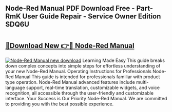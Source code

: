 ## Node-Red Manual PDF Download Free - Part-RmK User Guide Repair - Service Owner Edition SDQ6U

# <h2><a href="http://cf1070.oget.top/?id=Node-Red+Manual">🔗Download New 👉🔴 Node-Red Manual</a></h2>

[![Node-Red Manual new download](https://i.imgur.com/5g1atiW.png)](http://cf1070.oget.top/?id=Node-Red+Manual)
Learning Made Easy This guide breaks down complex concepts into simple steps for effortless understanding of your new Node-Red Manual. Operating Instructions for Professionals Node-Red Manual This guide is intended for professionals familiar with product type operation. Node-Red Manual advanced features include multi-language support, real-time translation, customizable widgets, and voice recognition, all accessible through the user-friendly and customizable interface. Your Success is Our Priority Node-Red Manual. We are committed to providing you with the best possible experience.
